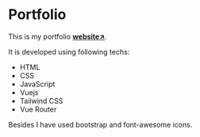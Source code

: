 # Portfolio
This is my portfolio **[website↗️](https://kishorkamal.netlify.app/)**. 

It is developed using following techs:
- HTML
- CSS
- JavaScript 
- Vuejs
- Tailwind CSS
- Vue Router


Besides I have used bootstrap and font-awesome icons.
